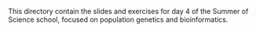 This directory contain the slides and exercises for day 4 of the Summer of Science school, focused on population genetics and bioinformatics. 
